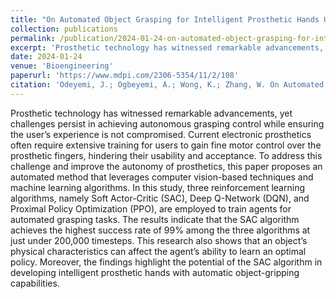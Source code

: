 ```yaml
---
title: "On Automated Object Grasping for Intelligent Prosthetic Hands Using Machine Learning"
collection: publications
permalink: /publication/2024-01-24-on-automated-object-grasping-for-intelligent-prosthetic-hands-using-machine-learning
excerpt: 'Prosthetic technology has witnessed remarkable advancements, yet challenges persist in achieving autonomous grasping control while ensuring the user’s experience is not compromised.'
date: 2024-01-24
venue: 'Bioengineering'
paperurl: 'https://www.mdpi.com/2306-5354/11/2/108'
citation: 'Odeyemi, J.; Ogbeyemi, A.; Wong, K.; Zhang, W. On Automated Object Grasping for Intelligent Prosthetic Hands Using Machine Learning. Bioengineering 2024, 11, 108. https://doi.org/10.3390/bioengineering11020108.'
---
```


Prosthetic technology has witnessed remarkable advancements, yet challenges persist in achieving autonomous grasping control while ensuring the user’s experience is not compromised. Current electronic prosthetics often require extensive training for users to gain fine motor control over the prosthetic fingers, hindering their usability and acceptance. To address this challenge and improve the autonomy of prosthetics, this paper proposes an automated method that leverages computer vision-based techniques and machine learning algorithms. In this study, three reinforcement learning algorithms, namely Soft Actor-Critic (SAC), Deep Q-Network (DQN), and Proximal Policy Optimization (PPO), are employed to train agents for automated grasping tasks. The results indicate that the SAC algorithm achieves the highest success rate of 99% among the three algorithms at just under 200,000 timesteps. This research also shows that an object’s physical characteristics can affect the agent’s ability to learn an optimal policy. Moreover, the findings highlight the potential of the SAC algorithm in developing intelligent prosthetic hands with automatic object-gripping capabilities.